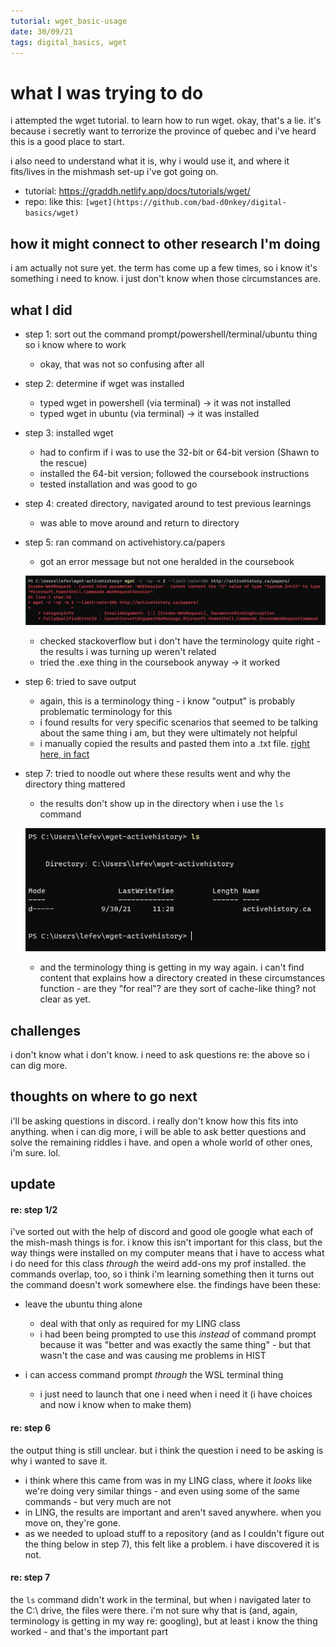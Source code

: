 ```yaml
---
tutorial: wget_basic-usage
date: 30/09/21
tags: digital_basics, wget
---
```


# what I was trying to do

i attempted the wget tutorial. to learn how to run wget.
okay, that's a lie. it's because i secretly want to terrorize the province of quebec and i've heard this is a good place to start. 

i also need to understand what it is, why i would use it, and where it fits/lives in the mishmash set-up i've got going on. 

+ tutorial: https://graddh.netlify.app/docs/tutorials/wget/
+ repo: like this: `[wget](https://github.com/bad-d0nkey/digital-basics/wget)`

## how it might connect to other research I'm doing

i am actually not sure yet. the term has come up a few times, so i know it's something i need to know. i just don't know when those circumstances are. 

## what I did

+ step 1: sort out the command prompt/powershell/terminal/ubuntu thing so i know where to work
	+ okay, that was not so confusing after all
	
+ step 2: determine if wget was installed
	+ typed wget in powershell (via terminal) -> it was not installed
	+ typed wget in ubuntu (via terminal) -> it was installed 

+ step 3: installed wget
	+ had to confirm if i was to use the 32-bit or 64-bit version (Shawn to the rescue)
	+ installed the 64-bit version; followed the coursebook instructions
	+ tested installation and was good to go

+ step 4: created directory, navigated around to test previous learnings
	+ was able to move around and return to directory

+ step 5: ran command on activehistory.ca/papers
	+ got an error message but not one heralded in the coursebook
	
	![wget error](wget_error.PNG)

	+ checked stackoverflow but i don't have the terminology quite right - the results i was turning up weren't related
	+ tried the .exe thing in the coursebook anyway -> it worked

+ step 6: tried to save output
	+ again, this is a terminology thing - i know "output" is probably problematic terminology for this
	+ i found results for very specific scenarios that seemed to be talking about the same thing i am, but they were ultimately not helpful
	+ i manually copied the results and pasted them into a .txt file. [right here, in fact](https://github.com/bad-d0nkey/digital-basics/blob/4fe395b0f304124bd13f5dfcffb34ecc43be00bf/wget/wget_output.txt)
 	
+ step 7: tried to noodle out where these results went and why the directory thing mattered
	+ the results don't show up in the directory when i use the `ls` command

	![directory contents](wget_ls-directory.PNG)

	+ and the terminology thing is getting in my way again. i can't find content that explains how a directory created in these circumstances function - are they "for real"? are they sort of cache-like thing? not clear as yet.

## challenges 

i don't know what i don't know. i need to ask questions re: the above so i can dig more.

## thoughts on where to go next

i'll be asking questions in discord. i really don't know how this fits into anything. when i can dig more, i will be able to ask better questions and solve the remaining riddles i have. and open a whole world of other ones, i'm sure. lol.

## update

#### re: step 1/2

i've sorted out with the help of discord and good ole google what each of the mish-mash things is for. i know this isn't important for this class, but the way things were installed on my computer means that i have to access what i do need for this class _through_ the weird add-ons my prof installed. the commands overlap, too, so i think i'm learning something then it turns out the command doesn't work somewhere else. the findings have been these:

+ leave the ubuntu thing alone
	+ deal with that only as required for my LING class 
	+ i had been being prompted to use this _instead_ of command prompt because it was "better and was exactly the same thing" - but that wasn't the case and was causing me problems in HIST

+ i can access command prompt _through_ the WSL terminal thing
	+ i just need to launch that one i need when i need it (i have choices and now i know when to make them)

#### re: step 6

the output thing is still unclear. but i think the question i need to be asking is why i wanted to save it. 
+ i think where this came from was in my LING class, where it _looks_ like we're doing very similar things - and even using some of the same commands - but very much are not
+ in LING, the results are important and aren't saved anywhere. when you move on, they're gone. 
+ as we needed to upload stuff to a repository (and as I couldn't figure out the thing below in step 7), this felt like a problem. i have discovered it is not.   

#### re: step 7

the `ls` command didn't work in the terminal, but when i navigated later to the C:\ drive, the files were there. i'm not sure why that is (and, again, terminology is getting in my way re: googling), but at least i know the thing worked - and that's the important part
